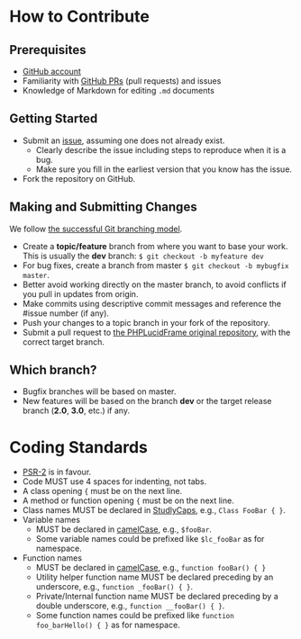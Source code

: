 # How to Contribute

## Prerequisites

- [GitHub account](https://github.com/signup/free)
- Familiarity with [GitHub PRs](https://help.github.com/articles/using-pull-requests) (pull requests) and issues
- Knowledge of Markdown for editing `.md` documents

## Getting Started

- Submit an [issue](https://github.com/phplucidframe/phplucidframe/issues), assuming one does not already exist.
  - Clearly describe the issue including steps to reproduce when it is a bug.
  - Make sure you fill in the earliest version that you know has the issue.
- Fork the repository on GitHub.


## Making and Submitting Changes

We follow [the successful Git branching model](http://nvie.com/posts/a-successful-git-branching-model/).

- Create a **topic/feature** branch from where you want to base your work. This is usually the **dev** branch: `$ git checkout -b myfeature dev`
- For bug fixes, create a branch from master `$ git checkout -b mybugfix master`.
- Better avoid working directly on the master branch, to avoid conflicts if you pull in updates from origin.
- Make commits using descriptive commit messages and reference the #issue number (if any).
- Push your changes to a topic branch in your fork of the repository.
- Submit a pull request to [the PHPLucidFrame original repository](https://github.com/phplucidframe/phplucidframe), with the correct target branch.

## Which branch?

- Bugfix branches will be based on master.
- New features will be based on the branch **dev** or the target release branch (**2.0**, **3.0**, etc.) if any.

# Coding Standards

- [PSR-2](http://www.php-fig.org/psr/psr-2/) is in favour.
- Code MUST use 4 spaces for indenting, not tabs.
- A class opening `{` must be on the next line.
- A method or function opening `{` must be on the next line.
- Class names MUST be declared in [StudlyCaps](http://en.wikipedia.org/wiki/CamelCase), e.g., `Class FooBar { }`.
- Variable names
  - MUST be declared in [camelCase](http://en.wikipedia.org/wiki/CamelCase), e.g., `$fooBar`.
  - Some variable names could be prefixed like `$lc_fooBar` as for namespace.
- Function names
  - MUST be declared in [camelCase](http://en.wikipedia.org/wiki/CamelCase), e.g., `function fooBar() { }`
  - Utility helper function name MUST be declared preceding by an underscore, e.g., `function _fooBar() { }`.
  - Private/Internal function name MUST be declared preceding by a double underscore, e.g., `function __fooBar() { }`.
  - Some function names could be prefixed like `function foo_barHello() { }` as for namespace.
